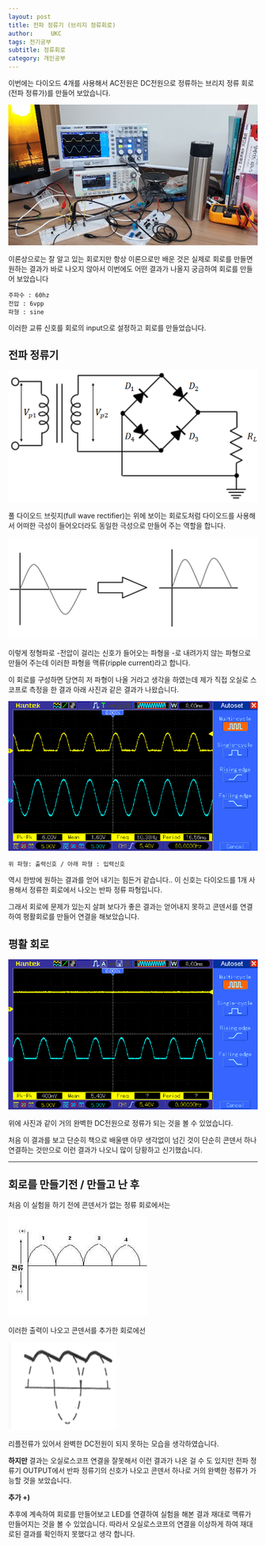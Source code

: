 ```yaml
---
layout: post
title: 전파 정류기 (브리지 정류회로)
author:     UKC
tags: 전기공부
subtitle: 정류회로
category: 개인공부
---
```


이번에는 다이오드 4개를 사용해서 AC전원은 DC전원으로 정류하는 브리지 정류 회로(전파 정류가)를 만들어 보았습니다.

![작업환경](/img/2019-04-03/workspace.jpg)

이론상으로는 잘 알고 있는 회로지만 항상 이론으로만 배운 것은 실제로 회로를 만들면 원하는 결과가 바로 나오지 않아서 이번에도 어떤 결과가 나올지 궁금하여 회로를 만들어 보았습니다

    주파수 : 60hz
	전압 : 6vpp	
	파형 : sine

이러한 교류 신호를 회로의 input으로 설정하고 회로를 만들었습니다.

## 전파 정류기 

![전파정류기_회로](/img/2019-04-03/full.png)

풀 다이오드 브릿지(full wave rectifier)는 위에 보이는 회로도처럼 다이오드를 사용해서 어떠한 극성이 들어오더라도 동일한 극성으로 만들어 주는 역할을 합니다.  

![입력출력](/img/2019-04-03/input_output.png)

이렇게 정형파로 -전압이 걸리는 신호가 들어오는 파형을 -로 내려가지 않는 파형으로 만들어 주는데
이러한 파형을 맥류(ripple current)라고 합니다.

이 회로를 구성하면 당연히 저 파형이 나올 거라고 생각을 하였는데 제가 직접 오실로 스코프로 측정을 한 결과 아래 사진과 같은 결과가 나왔습니다.

![오실로스코프](/img/2019-04-03/oc_output.bmp)

  `위 파형: 출력신호 / 아래 파형 : 입력신호`

역시 한방에 원하는 결과를 얻어 내기는 힘든거 같습니다..  이 신호는 다이오드를 1개 사용해서 정류한 회로에서 나오는 반파 정류 파형입니다.

그래서 회로에 문제가 있는지 살펴 보다가 좋은 결과는 얻어내지 못하고 콘덴서를 연결하여 평활회로를 만들어 연결을 해보았습니다.

## 평활 회로 

![오실로스코프_콘덴서](/img/2019-04-03/output_add_cap.bmp)

위에 사진과 같이 거의 완벽한 DC전원으로 정류가 되는 것을 볼 수 있었습니다.
 
처음 이 결과를 보고 단순히 책으로 배울땐 아무 생각없이 넘긴 것이 단순히 콘덴서 하나 연결하는 것만으로 이런 결과가 나오니 많이 당황하고 신기했습니다.

----------

## 회로를 만들기전 / 만들고 난 후

처음 이 실험을 하기 전에 콘덴서가 없는 정류 회로에서는 

![전파 정류 출력](/img/2019-04-03/full_outpu.jpg)

이러한 출력이 나오고 콘덴서를 추가한 회로에선 

![리플전류](/img/2019-04-03/output.png) 

리플전류가 있어서 완벽한 DC전원이 되지 못하는 모습을 생각하였습니다. 

**하지만** 결과는 오실로스코프 연결을 잘못해서 이런 결과가 나온 걸 수 도 있지만 전파 정류기 OUTPUT에서 반파 정류기의 신호가 나오고 콘덴서 하나로 거의 완벽한 정류가 가능할 것을 보았습니다.

**추가 +)**

추후에 계속하여 회로를 만들어보고 LED를 연결하여 실험을 해본 결과 재대로 맥류가 만들어지는 것을 볼 수 있었습니다. 따라서 오실로스코프의 연결을 이상하게 하여 재대로된 결과를 확인하지 못했다고 생각 합니다. 